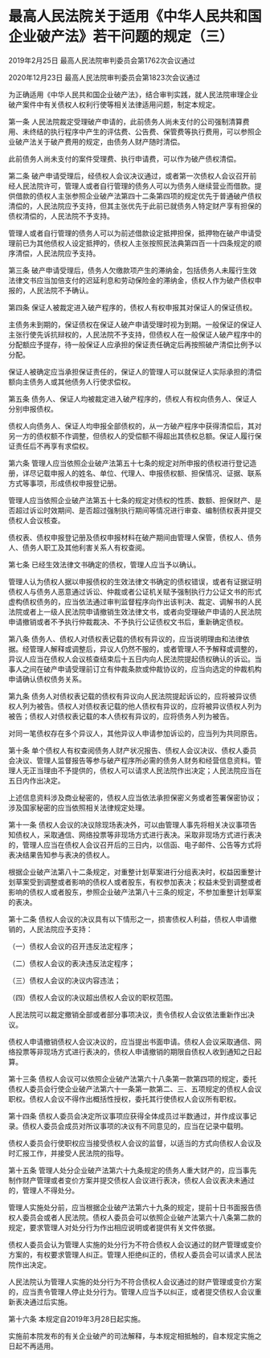# 最高人民法院关于适用《中华人民共和国企业破产法》若干问题的规定（三）

2019年2月25日 最高人民法院审判委员会第1762次会议通过

2020年12月23日 最高人民法院审判委员会第1823次会议通过

<!-- INFO END -->

为正确适用《中华人民共和国企业破产法》，结合审判实践，就人民法院审理企业破产案件中有关债权人权利行使等相关法律适用问题，制定本规定。

第一条 人民法院裁定受理破产申请的，此前债务人尚未支付的公司强制清算费用、未终结的执行程序中产生的评估费、公告费、保管费等执行费用，可以参照企业破产法关于破产费用的规定，由债务人财产随时清偿。

此前债务人尚未支付的案件受理费、执行申请费，可以作为破产债权清偿。

第二条 破产申请受理后，经债权人会议决议通过，或者第一次债权人会议召开前经人民法院许可，管理人或者自行管理的债务人可以为债务人继续营业而借款。提供借款的债权人主张参照企业破产法第四十二条第四项的规定优先于普通破产债权清偿的，人民法院应予支持，但其主张优先于此前已就债务人特定财产享有担保的债权清偿的，人民法院不予支持。

管理人或者自行管理的债务人可以为前述借款设定抵押担保，抵押物在破产申请受理前已为其他债权人设定抵押的，债权人主张按照民法典第四百一十四条规定的顺序清偿，人民法院应予支持。

第三条 破产申请受理后，债务人欠缴款项产生的滞纳金，包括债务人未履行生效法律文书应当加倍支付的迟延利息和劳动保险金的滞纳金，债权人作为破产债权申报的，人民法院不予确认。

第四条 保证人被裁定进入破产程序的，债权人有权申报其对保证人的保证债权。

主债务未到期的，保证债权在保证人破产申请受理时视为到期。一般保证的保证人主张行使先诉抗辩权的，人民法院不予支持，但债权人在一般保证人破产程序中的分配额应予提存，待一般保证人应承担的保证责任确定后再按照破产清偿比例予以分配。

保证人被确定应当承担保证责任的，保证人的管理人可以就保证人实际承担的清偿额向主债务人或其他债务人行使求偿权。

第五条 债务人、保证人均被裁定进入破产程序的，债权人有权向债务人、保证人分别申报债权。

债权人向债务人、保证人均申报全部债权的，从一方破产程序中获得清偿后，其对另一方的债权额不作调整，但债权人的受偿额不得超出其债权总额。保证人履行保证责任后不再享有求偿权。

第六条 管理人应当依照企业破产法第五十七条的规定对所申报的债权进行登记造册，详尽记载申报人的姓名、单位、代理人、申报债权额、担保情况、证据、联系方式等事项，形成债权申报登记册。

管理人应当依照企业破产法第五十七条的规定对债权的性质、数额、担保财产、是否超过诉讼时效期间、是否超过强制执行期间等情况进行审查、编制债权表并提交债权人会议核查。

债权表、债权申报登记册及债权申报材料在破产期间由管理人保管，债权人、债务人、债务人职工及其他利害关系人有权查阅。

第七条 已经生效法律文书确定的债权，管理人应当予以确认。

管理人认为债权人据以申报债权的生效法律文书确定的债权错误，或者有证据证明债权人与债务人恶意通过诉讼、仲裁或者公证机关赋予强制执行力公证文书的形式虚构债权债务的，应当依法通过审判监督程序向作出该判决、裁定、调解书的人民法院或者上一级人民法院申请撤销生效法律文书，或者向受理破产申请的人民法院申请撤销或者不予执行仲裁裁决、不予执行公证债权文书后，重新确定债权。

第八条 债务人、债权人对债权表记载的债权有异议的，应当说明理由和法律依据。经管理人解释或调整后，异议人仍然不服的，或者管理人不予解释或调整的，异议人应当在债权人会议核查结束后十五日内向人民法院提起债权确认的诉讼。当事人之间在破产申请受理前订立有仲裁条款或仲裁协议的，应当向选定的仲裁机构申请确认债权债务关系。

第九条 债务人对债权表记载的债权有异议向人民法院提起诉讼的，应将被异议债权人列为被告。债权人对债权表记载的他人债权有异议的，应将被异议债权人列为被告；债权人对债权表记载的本人债权有异议的，应将债务人列为被告。

对同一笔债权存在多个异议人，其他异议人申请参加诉讼的，应当列为共同原告。

第十条 单个债权人有权查阅债务人财产状况报告、债权人会议决议、债权人委员会决议、管理人监督报告等参与破产程序所必需的债务人财务和经营信息资料。管理人无正当理由不予提供的，债权人可以请求人民法院作出决定；人民法院应当在五日内作出决定。

上述信息资料涉及商业秘密的，债权人应当依法承担保密义务或者签署保密协议；涉及国家秘密的应当依照相关法律规定处理。

第十一条 债权人会议的决议除现场表决外，可以由管理人事先将相关决议事项告知债权人，采取通信、网络投票等非现场方式进行表决。采取非现场方式进行表决的，管理人应当在债权人会议召开后的三日内，以信函、电子邮件、公告等方式将表决结果告知参与表决的债权人。

根据企业破产法第八十二条规定，对重整计划草案进行分组表决时，权益因重整计划草案受到调整或者影响的债权人或者股东，有权参加表决；权益未受到调整或者影响的债权人或者股东，参照企业破产法第八十三条的规定，不参加重整计划草案的表决。

第十二条 债权人会议的决议具有以下情形之一，损害债权人利益，债权人申请撤销的，人民法院应予支持：

（一）债权人会议的召开违反法定程序；

（二）债权人会议的表决违反法定程序；

（三）债权人会议的决议内容违法；

（四）债权人会议的决议超出债权人会议的职权范围。

人民法院可以裁定撤销全部或者部分事项决议，责令债权人会议依法重新作出决议。

债权人申请撤销债权人会议决议的，应当提出书面申请。债权人会议采取通信、网络投票等非现场方式进行表决的，债权人申请撤销的期限自债权人收到通知之日起算。

第十三条 债权人会议可以依照企业破产法第六十八条第一款第四项的规定，委托债权人委员会行使企业破产法第六十一条第一款第二、三、五项规定的债权人会议职权。债权人会议不得作出概括性授权，委托其行使债权人会议所有职权。

第十四条 债权人委员会决定所议事项应获得全体成员过半数通过，并作成议事记录。债权人委员会成员对所议事项的决议有不同意见的，应当在记录中载明。

债权人委员会行使职权应当接受债权人会议的监督，以适当的方式向债权人会议及时汇报工作，并接受人民法院的指导。

第十五条 管理人处分企业破产法第六十九条规定的债务人重大财产的，应当事先制作财产管理或者变价方案并提交债权人会议进行表决，债权人会议表决未通过的，管理人不得处分。

管理人实施处分前，应当根据企业破产法第六十九条的规定，提前十日书面报告债权人委员会或者人民法院。债权人委员会可以依照企业破产法第六十八条第二款的规定，要求管理人对处分行为作出相应说明或者提供有关文件依据。

债权人委员会认为管理人实施的处分行为不符合债权人会议通过的财产管理或变价方案的，有权要求管理人纠正。管理人拒绝纠正的，债权人委员会可以请求人民法院作出决定。

人民法院认为管理人实施的处分行为不符合债权人会议通过的财产管理或变价方案的，应当责令管理人停止处分行为。管理人应当予以纠正，或者提交债权人会议重新表决通过后实施。

第十六条 本规定自2019年3月28日起实施。

实施前本院发布的有关企业破产的司法解释，与本规定相抵触的，自本规定实施之日起不再适用。